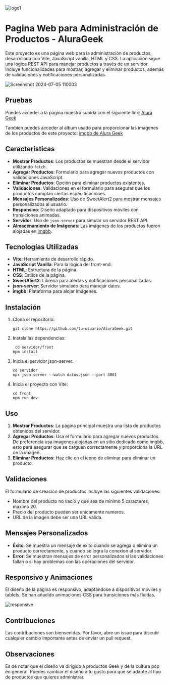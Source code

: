 ![logo1](https://github.com/Gerts18/AluraGeek/assets/105231388/871f3e4e-526a-42c7-82a4-30170db91bd9)<svg width="374" height="56" viewBox="0 0 374 56" fill="none" xmlns="http://www.w3.org/2000/svg" xmlns:xlink="http://www.w3.org/1999/xlink">

<h1>Pagina Web para Administración de Productos - AluraGeek</h1>
<p>
Este proyecto es una página web para la administración de productos, desarrollada con Vite, JavaScript vanilla, HTML y CSS. La aplicación sigue una lógica REST API para manejar productos a través de un servidor. Incluye funcionalidades para mostrar, agregar y eliminar productos, además de validaciones y notificaciones personalizadas.
</p>

![Screenshot 2024-07-05 110003](https://github.com/Gerts18/AluraGeek/assets/105231388/e08d21b6-0b1d-4f2a-8e6e-e30bcc2e0ea4)

<h2>Pruebas</h2>
<p>Puedes acceder a la pagina muestra subida con el siguiente link: <a href="https://alura-geek-five-psi.vercel.app/">Alura Geek</a> </p>
<p>Tambien puedes acceder al album usado para proporcionar las imagenes de los productos de este proyecto: <a href="https://ibb.co/album/C6kd6X">imgbb de Alura Geek</a> </p>

<h2>Características</h2>
<ul>
    <li><strong>Mostrar Productos</strong>: Los productos se muestran desde el servidor utilizando <code>fetch</code>.</li>
    <li><strong>Agregar Productos</strong>: Formulario para agregar nuevos productos con validaciones JavaScript.</li>
    <li><strong>Eliminar Productos</strong>: Opción para eliminar productos existentes.</li>
    <li><strong>Validaciones</strong>: Validaciones en el formulario para asegurar que los productos cumplan ciertas especificaciones.</li>
    <li><strong>Mensajes Personalizados</strong>: Uso de SweetAlert2 para mostrar mensajes personalizados al usuario.</li>
    <li><strong>Responsivo</strong>: Diseño adaptado para dispositivos móviles con transiciones animadas.</li>
    <li><strong>Servidor</strong>: Uso de <code>json-server</code> para simular un servidor REST API.</li>
    <li><strong>Almacenamiento de Imágenes</strong>: Las imágenes de los productos fueron alojadas en <a href="https://imgbb.com/">imgbb</a>.</li>
</ul>

 <h2>Tecnologías Utilizadas</h2>
<ul>
    <li><strong>Vite</strong>: Herramienta de desarrollo rápido.</li>
    <li><strong>JavaScript Vanilla</strong>: Para la lógica del front-end.</li>
    <li><strong>HTML</strong>: Estructura de la página.</li>
    <li><strong>CSS</strong>: Estilos de la página.</li>
    <li><strong>SweetAlert2</strong>: Librería para alertas y notificaciones personalizadas.</li>
    <li><strong>json-server</strong>: Servidor simulado para manejar datos.</li>
    <li><strong>imgbb</strong>: Plataforma para alojar imágenes.</li>
</ul>

  <h2>Instalación</h2>
    <ol>
        <li>Clona el repositorio:
            <pre><code>git clone https://github.com/tu-usuario/AluraGeek.git</code></pre>
        </li>
        <li>Instala las dependencias:
            <pre><code> cd servidor/front<br>npm install</code></pre>
        </li>
        <li>Inicia el servidor json-server:
            <pre><code>cd servidor<br>npx json-server --watch datos.json --port 3001</code></pre>
        </li>
        <li>Inicia el proyecto con Vite:
            <pre><code>cd front<br>npm run dev</code></pre>
        </li>
    </ol>

<h2>Uso</h2>
<ol>
    <li><strong>Mostrar Productos</strong>: La página principal muestra una lista de productos obtenidos del servidor.</li>
    <li><strong>Agregar Productos</strong>: Usa el formulario para agregar nuevos productos. De preferencia usa imagenes alojadas en un sitio dedicado como imgbb, esto para asegurar que se carguen correctamente y     proporciona la URL de la imagen.</li>
    <li><strong>Eliminar Productos</strong>: Haz clic en el icono de eliminar para eliminar un producto.</li>
</ol>

<h2>Validaciones</h2>
<p>El formulario de creación de productos incluye las siguientes validaciones:</p>
<ul>
    <li>Nombre del producto no vacío y que sea de minimo 5 caracteres, maximo 20.</li>
    <li>Precio del producto pueden ser unicamente numeros.</li>
    <li>URL de la imagen debe ser una URL válida.</li>
</ul>

<h2>Mensajes Personalizados</h2>
<ul>
    <li><strong>Éxito</strong>: Se muestra un mensaje de éxito cuando se agrega o elimina un producto correctamente, y cuando se logra la conexion al servidor.</li>
    <li><strong>Error</strong>: Se muestran mensajes de error personalizados si las validaciones fallan o si hay problemas con las operaciones del servidor.</li>
</ul>

<h2>Responsivo y Animaciones</h2>
<p>El diseño de la página es responsivo, adaptándose a dispositivos móviles y tablets. Se han añadido animaciones CSS para transiciones más fluidas.</p>

![responsive](https://github.com/Gerts18/AluraGeek/assets/105231388/a4bcfead-51f7-4f00-8d58-a5cfb4effea0)

<h2>Contribuciones</h2>
<p>Las contribuciones son bienvenidas. Por favor, abre un issue para discutir cualquier cambio importante antes de enviar un pull request.</p>

<h2>Observaciones</h2>
<p>Es de notar que el diseño va dirigido a productos Geek y de la cultura pop en general. Puedes cambiar el diseño a tu gusto para que se adapte al tipo de productos que quieres administrar.</p>
